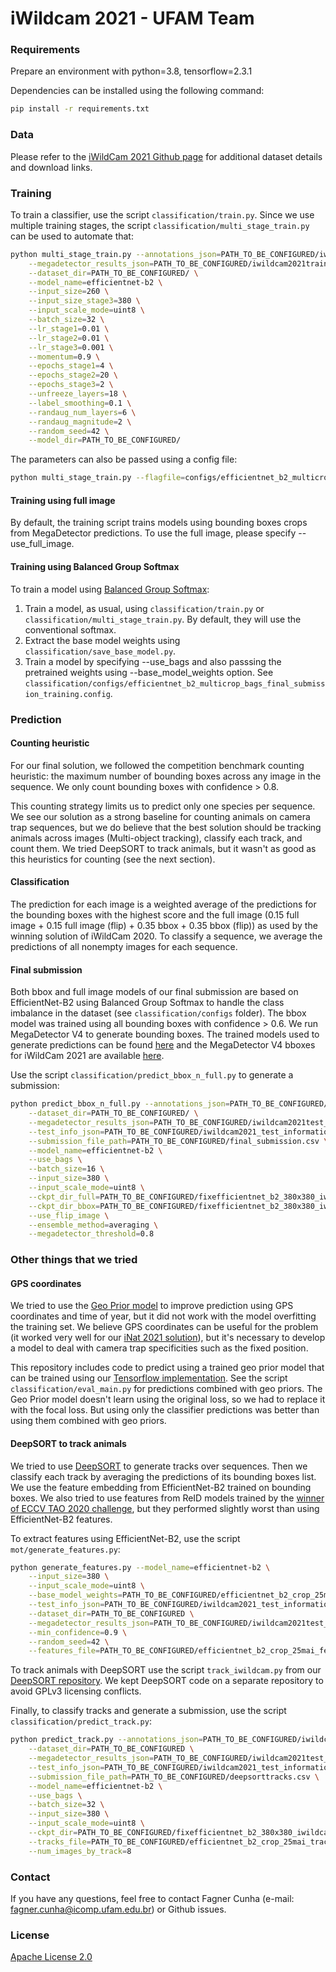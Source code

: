 # iWildcam 2021 - UFAM Team

### Requirements

Prepare an environment with python=3.8, tensorflow=2.3.1

Dependencies can be installed using the following command:
```bash
pip install -r requirements.txt
```

### Data

Please refer to the [iWildCam 2021 Github page](https://github.com/visipedia/iwildcam_comp) for additional dataset details and download links.

### Training

To train a classifier, use the script `classification/train.py`. Since we use multiple training stages, the script `classification/multi_stage_train.py` can be used to automate that:
```bash
python multi_stage_train.py --annotations_json=PATH_TO_BE_CONFIGURED/iwildcam2021_train_annotations.json \
    --megadetector_results_json=PATH_TO_BE_CONFIGURED/iwildcam2021train_originalimage_megadetector_v4.1_results_parsed.json \
    --dataset_dir=PATH_TO_BE_CONFIGURED/ \
    --model_name=efficientnet-b2 \
    --input_size=260 \
    --input_size_stage3=380 \
    --input_scale_mode=uint8 \
    --batch_size=32 \
    --lr_stage1=0.01 \
    --lr_stage2=0.01 \
    --lr_stage3=0.001 \
    --momentum=0.9 \
    --epochs_stage1=4 \
    --epochs_stage2=20 \
    --epochs_stage3=2 \
    --unfreeze_layers=18 \
    --label_smoothing=0.1 \
    --randaug_num_layers=6 \
    --randaug_magnitude=2 \
    --random_seed=42 \
    --model_dir=PATH_TO_BE_CONFIGURED/
```

The parameters can also be passed using a config file:
```bash
python multi_stage_train.py --flagfile=configs/efficientnet_b2_multicrop_bags_final_submission_training.config
```

#### Training using full image

By default, the training script trains models using bounding boxes crops from MegaDetector predictions. To use the full image, please specify --use_full_image.

#### Training using Balanced Group Softmax

To train a model using [Balanced Group Softmax](https://arxiv.org/abs/2006.10408):

1. Train a model, as usual, using `classification/train.py` or `classification/multi_stage_train.py`. By default, they will use the conventional softmax.
1. Extract the base model weights using `classification/save_base_model.py`.
1. Train a model by specifying --use_bags and also passsing the pretrained weights using --base_model_weights option. See `classification/configs/efficientnet_b2_multicrop_bags_final_submission_training.config`.

### Prediction

#### Counting heuristic

For our final solution, we followed the competition benchmark counting heuristic: the maximum number of bounding boxes across any image in the sequence. We only count bounding boxes with confidence > 0.8.

This counting strategy limits us to predict only one species per sequence. We see our solution as a strong baseline for counting animals on camera trap sequences, but we do believe that the best solution should be tracking animals across images (Multi-object tracking), classify each track, and count them. We tried DeepSORT to track animals, but it wasn't as good as this heuristics for counting (see the next section).

#### Classification

The prediction for each image is a weighted average of the predictions for the bounding boxes with the highest score and the full image (0.15 full image + 0.15 full image (flip) + 0.35 bbox + 0.35 bbox (flip)) as used by the winning solution of iWildCam 2020. To classify a sequence, we average the predictions of all nonempty images for each sequence.

#### Final submission

Both bbox and full image models of our final submission are based on EfficientNet-B2 using Balanced Group Softmax to handle the class imbalance in the dataset (see `classification/configs` folder). The bbox model was trained using all bounding boxes with confidence > 0.6. We run MegaDetector V4 to generate bounding boxes. The trained models used to generate predictions can be found [here](https://drive.google.com/drive/folders/1jM_U0tyvYr0aRsZI_g3aUwYNAKPqqWl1?usp=sharing) and the MegaDetector V4 bboxes for iWildCam 2021 are available [here](https://drive.google.com/drive/folders/19LNFfvEVmOf1NDsT0jn4v47socpFbXek?usp=sharing).

Use the script `classification/predict_bbox_n_full.py` to generate a submission:
```bash
python predict_bbox_n_full.py --annotations_json=PATH_TO_BE_CONFIGURED/iwildcam2021_train_annotations.json \
    --dataset_dir=PATH_TO_BE_CONFIGURED/ \
    --megadetector_results_json=PATH_TO_BE_CONFIGURED/iwildcam2021test_originalimage_megadetector_v4.1_results_parsed.json \
    --test_info_json=PATH_TO_BE_CONFIGURED/iwildcam2021_test_information.json \
    --submission_file_path=PATH_TO_BE_CONFIGURED/final_submission.csv \
    --model_name=efficientnet-b2 \
    --use_bags \
    --batch_size=16 \
    --input_size=380 \
    --input_scale_mode=uint8 \
    --ckpt_dir_full=PATH_TO_BE_CONFIGURED/fixefficientnet_b2_380x380_iwildcam_fulltrain_mdv4_fullimage_16mai_bags_mltstg/ \
    --ckpt_dir_bbox=PATH_TO_BE_CONFIGURED/fixefficientnet_b2_380x380_iwildcam_fulltrain_mdv4_multicrop_26mai_bags_mltstg/ \
    --use_flip_image \
    --ensemble_method=averaging \
    --megadetector_threshold=0.8
```

### Other things that we tried

#### GPS coordinates

We tried to use the [Geo Prior model](https://arxiv.org/abs/1906.05272) to improve prediction using GPS coordinates and time of year, but it did not work with the model overfitting the training set. We believe GPS coordinates can be useful for the problem (it worked very well for our [iNat 2021 solution](https://github.com/alcunha/inat2021ufam)), but it's necessary to develop a model to deal with camera trap specificities such as the fixed position.

This repository includes code to predict using a trained geo prior model that can be trained using our [Tensorflow implementation](https://github.com/alcunha/geo_prior_tf/). See the script `classification/eval_main.py` for predictions combined with geo priors. The Geo Prior model doesn't learn using the original loss, so we had to replace it with the focal loss. But using only the classifier predictions was better than using them combined with geo priors.

#### DeepSORT to track animals

We tried to use [DeepSORT](https://arxiv.org/abs/1703.07402) to generate tracks over sequences. Then we classify each track by averaging the predictions of its bounding boxes list. We use the feature embedding from EfficientNet-B2 trained on bounding boxes. We also tried to use features from ReID models trained by the [winner of ECCV TAO 2020 challenge](https://github.com/feiaxyt/Winner_ECCV20_TAO), but they performed slightly worst than using EfficientNet-B2 features.

To extract features using EfficientNet-B2, use the script `mot/generate_features.py`:
```bash
python generate_features.py --model_name=efficientnet-b2 \
    --input_size=380 \
    --input_scale_mode=uint8 \
    --base_model_weights=PATH_TO_BE_CONFIGURED/efficientnet_b2_crop_25mai.h5 \
    --test_info_json=PATH_TO_BE_CONFIGURED/iwildcam2021_test_information.json \
    --dataset_dir=PATH_TO_BE_CONFIGURED \
    --megadetector_results_json=PATH_TO_BE_CONFIGURED/iwildcam2021test_originalimage_megadetector_v4.1_results_parsed.json \
    --min_confidence=0.9 \
    --random_seed=42 \
    --features_file=PATH_TO_BE_CONFIGURED/efficientnet_b2_crop_25mai_features.json
```

To track animals with DeepSORT use the script `track_iwildcam.py` from our [DeepSORT repository](https://github.com/alcunha/deep_sort_iwildcam2021ufam). We kept DeepSORT code on a separate repository to avoid GPLv3 licensing conflicts.

Finally, to classify tracks and generate a submission, use the script `classification/predict_track.py`:
```bash
python predict_track.py --annotations_json=PATH_TO_BE_CONFIGURED/iwildcam2021_train_annotations.json \
    --dataset_dir=PATH_TO_BE_CONFIGURED \
    --megadetector_results_json=PATH_TO_BE_CONFIGURED/iwildcam2021test_originalimage_megadetector_v4.1_results_parsed.json \
    --test_info_json=PATH_TO_BE_CONFIGURED/iwildcam2021_test_information.json \
    --submission_file_path=PATH_TO_BE_CONFIGURED/deepsorttracks.csv \
    --model_name=efficientnet-b2 \
    --use_bags \
    --batch_size=32 \
    --input_size=380 \
    --input_scale_mode=uint8 \
    --ckpt_dir=PATH_TO_BE_CONFIGURED/fixefficientnet_b2_380x380_iwildcam_fulltrain_mdv4_multicrop_26mai_bags_mltstg/ \
    --tracks_file=PATH_TO_BE_CONFIGURED/efficientnet_b2_crop_25mai_tracks.json \
    --num_images_by_track=8
```

### Contact

If you have any questions, feel free to contact Fagner Cunha (e-mail: fagner.cunha@icomp.ufam.edu.br) or Github issues. 

### License

[Apache License 2.0](LICENSE)